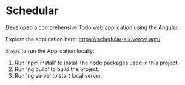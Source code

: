 # Schedular
Developed a comprehensive Todo web application using the Angular. 

Explore the application here: https://schedular-six.vercel.app/


Steps to run the Application locally:
1. Run 'npm install' to install the node packages used in this project.
2. Run 'ng build' to build the project.
3. Run 'ng serve' to start local server.
